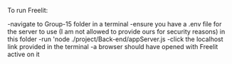 To run Freelit:

-navigate to Group-15 folder in a terminal
-ensure you have a .env file for the server to use (I am not allowed to provide ours for security reasons) in this folder
-run 'node ./project/Back-end/appServer.js
-click the localhost link provided in the terminal
-a browser should have opened with Freelit active on it